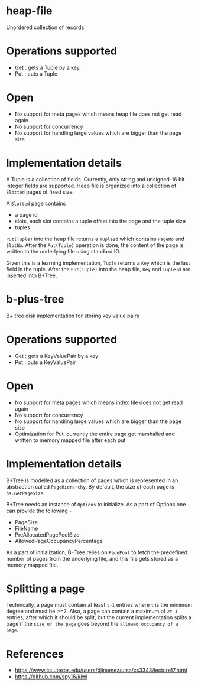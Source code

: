 
# heap-file
Unordered collection of records

# Operations supported
- Get : gets a Tuple by a key
- Put : puts a Tuple

# Open
- No support for meta pages which means heap file does not get read again
- No support for concurrency
- No support for handling large values which are bigger than the page size  


# Implementation details
A Tuple is a collection of fields. Currently, only string and unsigned-16 bit integer fields are supported. Heap file is organized into a collection of ```Slotted``` pages of fixed size. 

A ```Slotted``` page contains
- a page id
- slots, each slot contains a tuple offset into the page and the tuple size
- tuples

```Put(Tuple)``` into the heap file returns a ```TupleId``` which contains ```PageNo``` and ```SlotNo```. After the ```Put(Tuple)``` operation is done, the content of the page is written to the underlying file using standard IO.

Given this is a learning implementation, ```Tuple``` returns a ```Key``` which is the last field in the tuple. After the ```Put(Tuple)``` into the heap file, ```Key``` and ```TupleId``` are inserted into B+Tree.


# b-plus-tree
B+ tree disk implementation for storing key value pairs

# Operations supported
- Get : gets a KeyValuePair by a key
- Put : puts a KeyValuePair

# Open
- No support for meta pages which means index file does not get read again
- No support for concurrency
- No support for handling large values which are bigger than the page size  
- Optimization for Put, currently the entire page get marshalled and written to memory mapped file after each put

# Implementation details
B+Tree is modelled as a collection of pages which is represented in an abstraction called ```PageHierarchy```. 
By default, the size of each page is ```os.GetPageSize```.

B+Tree needs an instance of ```Options``` to initialize. As a part of Options one can provide the following -
- PageSize 
- FileName 
- PreAllocatedPagePoolSize 
- AllowedPageOccupancyPercentage  

As a part of initialization, B+Tree relies on ```PagePool``` to fetch the predefined number of pages from the underlying file, and this
file gets stored as a memory mapped file.

# Splitting a page
Technically, a page must contain at least ```t-1``` entries where ```t``` is the minimum degree and must be >=2. 
Also, a page can contain a maximum of ```2t-1``` entries, after which it should be split, but the current implementation splits a page if the ```size of the page``` goes beyond the ```allowed occupancy of a page```.

# References
- https://www.cs.utexas.edu/users/djimenez/utsa/cs3343/lecture17.html
- https://github.com/spy16/kiwi

